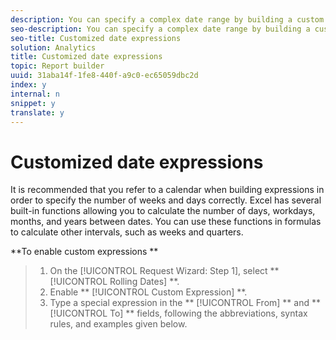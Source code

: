 ```yaml
---
description: You can specify a complex date range by building a custom expression.
seo-description: You can specify a complex date range by building a custom expression.
seo-title: Customized date expressions
solution: Analytics
title: Customized date expressions
topic: Report builder
uuid: 31aba14f-1fe8-440f-a9c0-ec65059dbc2d
index: y
internal: n
snippet: y
translate: y
---
```


# Customized date expressions

It is recommended that you refer to a calendar when building expressions in order to specify the number of weeks and days correctly. Excel has several built-in functions allowing you to calculate the number of days, workdays, months, and years between dates. You can use these functions in formulas to calculate other intervals, such as weeks and quarters. 

**To enable custom expressions ** 

>1. On the [!UICONTROL  Request Wizard: Step 1], select ** [!UICONTROL  Rolling Dates] **.
>1. Enable ** [!UICONTROL  Custom Expression] **.
>1. Type a special expression in the ** [!UICONTROL  From] ** and ** [!UICONTROL  To] ** fields, following the abbreviations, syntax rules, and examples given below.
